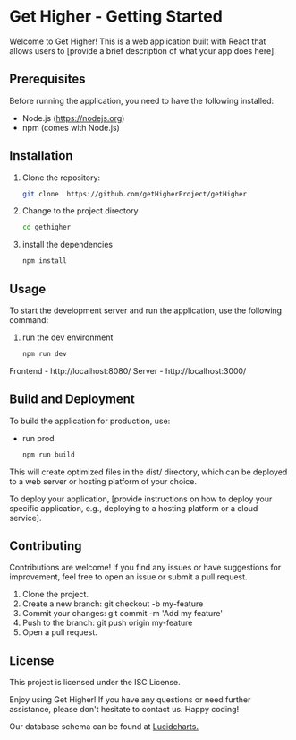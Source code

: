 # Get Higher - Getting Started

Welcome to Get Higher! This is a web application built with React that allows users to [provide a brief description of what your app does here].

## Prerequisites

Before running the application, you need to have the following installed:

- Node.js (https://nodejs.org)
- npm (comes with Node.js)

## Installation

1. Clone the repository:

   ```bash
   git clone  https://github.com/getHigherProject/getHigher
   ```

2. Change to the project directory

   ```bash
   cd gethigher
   ```

3. install the dependencies

   ```bash
   npm install
   ```

## Usage

To start the development server and run the application, use the following command:

1. run the dev environment

   ```bash
   npm run dev
   ```

Frontend - http://localhost:8080/
Server - http://localhost:3000/

## Build and Deployment

To build the application for production, use:

- run prod

  ```bash
  npm run build
  ```

This will create optimized files in the dist/ directory, which can be deployed to a web server or hosting platform of your choice.

To deploy your application, [provide instructions on how to deploy your specific application, e.g., deploying to a hosting platform or a cloud service].

## Contributing

Contributions are welcome! If you find any issues or have suggestions for improvement, feel free to open an issue or submit a pull request.

1. Clone the project.
2. Create a new branch: git checkout -b my-feature
3. Commit your changes: git commit -m 'Add my feature'
4. Push to the branch: git push origin my-feature
5. Open a pull request.

## License

This project is licensed under the ISC License.

Enjoy using Get Higher! If you have any questions or need further assistance, please don't hesitate to contact us. Happy coding!

Our database schema can be found at [Lucidcharts.](https://lucid.app/lucidchart/baf72edd-3c1b-411d-b4fe-584af49617f3/edit?viewport_loc=-2317%2C-2142%2C1672%2C2282%2C0_0&invitationId=inv_b5dccfe1-e2a9-4b52-a399-fcdb3b34ca2e)